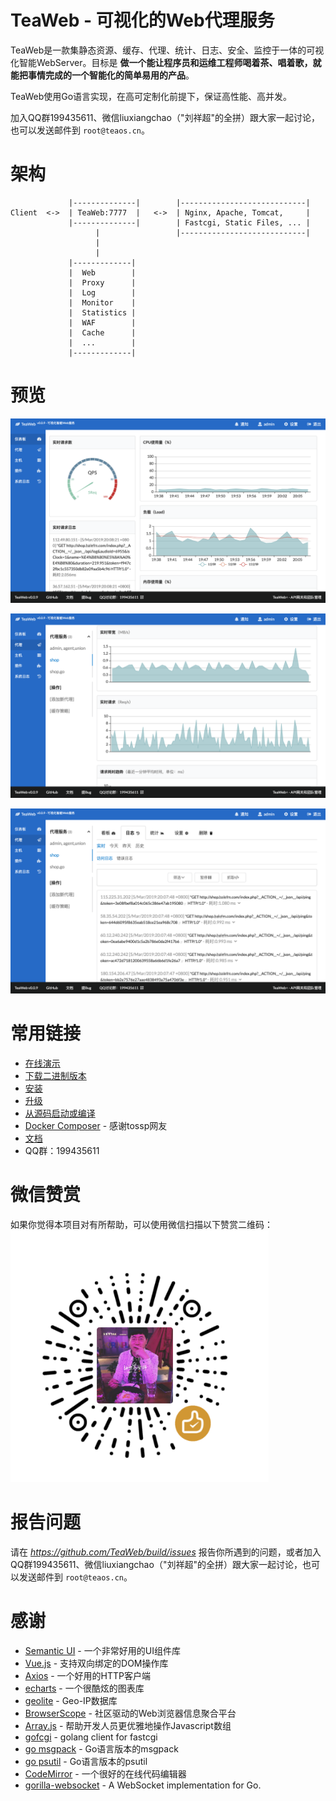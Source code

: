 # TeaWeb - 可视化的Web代理服务
TeaWeb是一款集静态资源、缓存、代理、统计、日志、安全、监控于一体的可视化智能WebServer。目标是 **做一个能让程序员和运维工程师喝着茶、唱着歌，就能把事情完成的一个智能化的简单易用的产品**。

TeaWeb使用Go语言实现，在高可定制化前提下，保证高性能、高并发。

加入QQ群199435611、微信liuxiangchao（"刘祥超"的全拼）跟大家一起讨论，也可以发送邮件到 `root@teaos.cn`。

# 架构 
~~~
             |--------------|        |----------------------------| 
Client  <->  | TeaWeb:7777  |   <->  | Nginx, Apache, Tomcat,     |
             |--------------|        | Fastcgi, Static Files, ... |
                   |                 |----------------------------|
                   |
                   |
             |-------------|
             |  Web        |     
             |  Proxy      |  
             |  Log        |  
             |  Monitor    |      
             |  Statistics |     
             |  WAF        |
             |  Cache      |
             |  ...        |
             |-------------|
~~~

# 预览
![预览](./docs/screenshots/screen-shot-1.png)

![预览](./docs/screenshots/screen-shot-2.png)

![预览](./docs/screenshots/screen-shot-3.png)

# 常用链接
* [在线演示](http://teaos.cn:7777/)
* [下载二进制版本](http://teaos.cn/download)
* [安装](http://teaos.cn/doc/main/Install.md)
* [升级](http://teaos.cn/doc/main/Upgrade.md)
* [从源码启动或编译](http://teaos.cn/doc/main/Build.md)
* [Docker Composer](https://github.com/tossp/teaweb-build) - 感谢tossp网友
* [文档](http://teaos.cn/doc)
* QQ群：199435611

# 微信赞赏
如果你觉得本项目对有所帮助，可以使用微信扫描以下赞赏二维码：
![wechat-like](docs/donate/wechat-like.png)

# 报告问题
请在 *https://github.com/TeaWeb/build/issues* 报告你所遇到的问题，或者加入QQ群199435611、微信liuxiangchao（"刘祥超"的全拼）跟大家一起讨论，也可以发送邮件到 `root@teaos.cn`。

# 感谢
* [Semantic UI](https://semantic-ui.com) - 一个非常好用的UI组件库
* [Vue.js](https://cn.vuejs.org/) - 支持双向绑定的DOM操作库
* [Axios](https://github.com/axios/axios) - 一个好用的HTTP客户端
* [echarts](http://echarts.baidu.com/) - 一个很酷炫的图表库
* [geolite](https://dev.maxmind.com/geoip/legacy/geolite/) - Geo-IP数据库
* [BrowserScope](http://www.browserscope.org/) - 社区驱动的Web浏览器信息聚合平台
* [Array.js](https://github.com/iwind/Array.js) - 帮助开发人员更优雅地操作Javascript数组
* [gofcgi](https://github.com/iwind/gofcgi) - golang client for fastcgi
* [go msgpack](https://github.com/vmihailenco/msgpack) - Go语言版本的msgpack
* [go psutil](https://github.com/shirou/gopsutil) - Go语言版本的psutil
* [CodeMirror](https://codemirror.net/) - 一个很好的在线代码编辑器
* [gorilla-websocket](https://github.com/gorilla/websocket) - A WebSocket implementation for Go.
